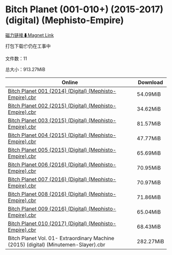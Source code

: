 # Bitch Planet (001-010+) (2015-2017) (digital) (Mephisto-Empire)

[磁力链接⬇Magnet Link](magnet:?xt=urn:btih:0d1f5bfc9c095e3a241d27f57f86b0e9eabc5c83&dn=Bitch%20Planet%20%28001-010%2B%29%20%282015-2017%29%20%28digital%29%20%28Mephisto-Empire%29)

打包下载📦仍在工事中

文件数：11

总大小：913.27MiB

Online | Download
--- | ---
[Bitch Planet 001 (2014) (Digital) (Mephisto-Empire).cbr](https://github.com/alicewish/markdown/blob/master/comic/Bitch-Planet-001-2014-Digital-Mephisto-Empire-cbr.md) | 54.09MiB
[Bitch Planet 002 (2015) (Digital) (Mephisto-Empire).cbr](https://github.com/alicewish/markdown/blob/master/comic/Bitch-Planet-002-2015-Digital-Mephisto-Empire-cbr.md) | 34.62MiB
[Bitch Planet 003 (2015) (Digital) (Mephisto-Empire).cbr](https://github.com/alicewish/markdown/blob/master/comic/Bitch-Planet-003-2015-Digital-Mephisto-Empire-cbr.md) | 81.57MiB
[Bitch Planet 004 (2015) (Digital) (Mephisto-Empire).cbr](https://github.com/alicewish/markdown/blob/master/comic/Bitch-Planet-004-2015-Digital-Mephisto-Empire-cbr.md) | 47.77MiB
[Bitch Planet 005 (2015) (Digital) (Mephisto-Empire).cbr](https://github.com/alicewish/markdown/blob/master/comic/Bitch-Planet-005-2015-Digital-Mephisto-Empire-cbr.md) | 65.69MiB
[Bitch Planet 006 (2016) (Digital) (Mephisto-Empire).cbr](https://github.com/alicewish/markdown/blob/master/comic/Bitch-Planet-006-2016-Digital-Mephisto-Empire-cbr.md) | 70.95MiB
[Bitch Planet 007 (2016) (Digital) (Mephisto-Empire).cbr](https://github.com/alicewish/markdown/blob/master/comic/Bitch-Planet-007-2016-Digital-Mephisto-Empire-cbr.md) | 70.97MiB
[Bitch Planet 008 (2016) (Digital) (Mephisto-Empire).cbr](https://github.com/alicewish/markdown/blob/master/comic/Bitch-Planet-008-2016-Digital-Mephisto-Empire-cbr.md) | 71.86MiB
[Bitch Planet 009 (2016) (Digital) (Mephisto-Empire).cbr](https://github.com/alicewish/markdown/blob/master/comic/Bitch-Planet-009-2016-Digital-Mephisto-Empire-cbr.md) | 65.04MiB
[Bitch Planet 010 (2017) (Digital) (Mephisto-Empire).cbr](https://github.com/alicewish/markdown/blob/master/comic/Bitch-Planet-010-2017-Digital-Mephisto-Empire-cbr.md) | 68.43MiB
Bitch Planet Vol. 01- Extraordinary Machine (2015) (digital) (Minutemen-Slayer).cbr | 282.27MiB